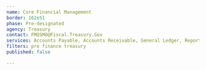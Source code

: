 ```yaml
---
name: Core Financial Management
border: 162e51
phase: Pre-designated
agency: Treasury
contact: FMQSMO@Fiscal.Treasury.Gov
services: Accounts Payable, Accounts Receivable, General Ledger, Reporting
filters: pre finance treasury
published: false

---
```

